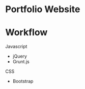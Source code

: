 Portfolio Website
=================


Workflow
=================

Javascript
 - jQuery
 - Grunt.js
 
CSS
 - Bootstrap
